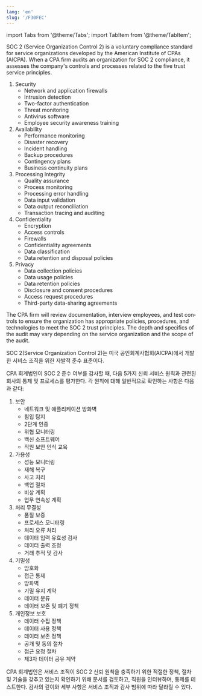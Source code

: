 ```yaml
---
lang: 'en'
slug: '/F30FEC'
---
```


import Tabs from '@theme/Tabs';
import TabItem from '@theme/TabItem';

<Tabs groupId='lang' queryString>
<TabItem value='en' label='English 🇺🇸' lang='en-US' default>
<div lang='en-US'>

SOC 2 (Service Organization Control 2) is a voluntary compliance standard for service organizations developed by the American Institute of CPAs (AICPA). When a CPA firm audits an organization for SOC 2 compliance, it assesses the company's controls and processes related to the five trust service principles.

1. Security
   - Network and application firewalls
   - Intrusion detection
   - Two-factor authentication
   - Threat monitoring
   - Antivirus software
   - Employee security awareness training
2. Availability
   - Performance monitoring
   - Disaster recovery
   - Incident handling
   - Backup procedures
   - Contingency plans
   - Business continuity plans
3. Processing Integrity
   - Quality assurance
   - Process monitoring
   - Processing error handling
   - Data input validation
   - Data output reconciliation
   - Transaction tracing and auditing
4. Confidentiality
   - Encryption
   - Access controls
   - Firewalls
   - Confidentiality agreements
   - Data classification
   - Data retention and disposal policies
5. Privacy
   - Data collection policies
   - Data usage policies
   - Data retention policies
   - Disclosure and consent procedures
   - Access request procedures
   - Third-party data-sharing agreements

The CPA firm will review documentation, interview employees, and test controls to ensure the organization has appropriate policies, procedures, and technologies to meet the SOC 2 trust principles. The depth and specifics of the audit may vary depending on the service organization and the scope of the audit.

</div>
</TabItem>
<TabItem value='ko' label='한국어 🇰🇷' lang='ko-KR'>
<div lang='ko-KR'>

SOC 2(Service Organization Control 2)는 미국 공인회계사협회(AICPA)에서 개발한 서비스 조직을 위한 자발적 준수 표준이다.

CPA 회계법인이 SOC 2 준수 여부를 감사할 때, 다음 5가지 신뢰 서비스 원칙과 관련된 회사의 통제 및 프로세스를 평가한다. 각 원칙에 대해 일반적으로 확인하는 사항은 다음과 같다:

1. 보안
   - 네트워크 및 애플리케이션 방화벽
   - 침입 탐지
   - 2단계 인증
   - 위협 모니터링
   - 백신 소프트웨어
   - 직원 보안 인식 교육
1. 가용성
   - 성능 모니터링
   - 재해 복구
   - 사고 처리
   - 백업 절차
   - 비상 계획
   - 업무 연속성 계획
1. 처리 무결성
   - 품질 보증
   - 프로세스 모니터링
   - 처리 오류 처리
   - 데이터 입력 유효성 검사
   - 데이터 출력 조정
   - 거래 추적 및 감사
1. 기밀성
   - 암호화
   - 접근 통제
   - 방화벽
   - 기밀 유지 계약
   - 데이터 분류
   - 데이터 보존 및 폐기 정책
1. 개인정보 보호
   - 데이터 수집 정책
   - 데이터 사용 정책
   - 데이터 보존 정책
   - 공개 및 동의 절차
   - 접근 요청 절차
   - 제3자 데이터 공유 계약

CPA 회계법인은 서비스 조직이 SOC 2 신뢰 원칙을 충족하기 위한 적절한 정책, 절차 및 기술을 갖추고 있는지 확인하기 위해 문서를 검토하고, 직원을 인터뷰하며, 통제를 테스트한다. 감사의 깊이와 세부 사항은 서비스 조직과 감사 범위에 따라 달라질 수 있다.

</div>
</TabItem>
</Tabs>
